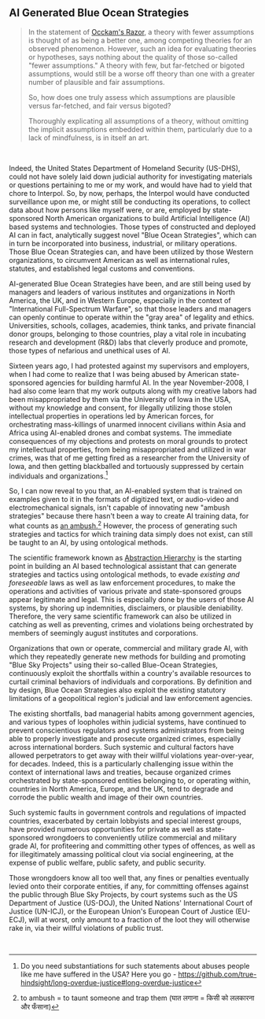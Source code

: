 ## AI Generated Blue Ocean Strategies

>In the statement of [Occkam's Razor](https://en.wikipedia.org/wiki/Occam%27s_razor#Later_formulations), a theory with fewer assumptions is thought of as being a better one, among competing theories for an observed phenomenon. However, such an idea for evaluating theories or hypotheses, says nothing about the quality of those so-called "fewer assumptions." A theory with few, but far-fetched or bigoted assumptions, would still be a worse off theory than one with a greater number of plausible and fair assumptions.  
>
>So, how does one truly assess which assumptions are plausible versus far-fetched, and fair versus bigoted? 
>
>Thoroughly explicating all assumptions of a theory, without omitting the implicit assumptions embedded within them, particularly due to a lack of mindfulness, is in itself an art. 

<br>

Indeed, the United States Department of Homeland Security (US-DHS), could not have solely laid down judicial authority for investigating materials or questions pertaining to me or my work, and would have had to yield that chore to Interpol. So, by now, perhaps, the Interpol would have conducted surveillance upon me, or might still be conducting its operations, to collect data about how persons like myself were, or are, employed by state-sponsored North American organizations to build Artificial Intelligence (AI) based systems and technologies. Those types of constructed and deployed AI can in fact, analytically suggest novel "Blue Ocean Strategies", which can in turn be incorporated into business, industrial, or military operations. Those Blue Ocean Strategies can, and have been utilized by those Western organizations, to circumvent American as well as international rules, statutes, and established legal customs and conventions. 

AI-generated Blue Ocean Strategies have been, and are still being used by managers and leaders of various institutes and organizations in North America, the UK, and in Western Europe, especially in the context of "International Full-Spectrum Warfare", so that those leaders and managers can openly continue to operate within the "gray area" of legality and ethics. Universities, schools, collages, academies, think tanks, and private financial donor groups, belonging to those countries, play a vital role in incubating research and development (R&D) labs that cleverly produce and promote, those types of nefarious and unethical uses of AI. 

Sixteen years ago, I had protested against my supervisors and employers, when I had come to realize that I was being abused by American state-sponsored agencies for building harmful AI. In the year November-2008, I had also come learn that my work outputs along with my creative labors had been misappropriated by them via the University of Iowa in the USA, without my knowledge and consent, for illegally utilizing those stolen intellectual properties in operations led by American forces, for orchestrating mass-killings of unarmed innocent civilians within Asia and Africa using AI-enabled drones and combat systems. The immediate consequences of my objections and protests on moral grounds to protect my intellectual properties, from being misappropriated and utilized in war crimes, was that of me getting fired as a researcher from the University of Iowa, and then getting blackballed and tortuously suppressed by certain individuals and organizations.[^1] 

So, I can now reveal to you that, an AI-enabled system that is trained on examples given to it in the formats of digitized text, or audio-video and electromechanical signals, isn't capable of innovating new "ambush strategies" because there hasn't been a way to create AI training data, for what counts as [an ambush.](https://github.com/callthis/status-quo/blob/main/imgs/infinitely_blooming_fire_maze.png)[^2] However, the process of generating such strategies and tactics for which training data simply does not exist, can still be taught to an AI, by using ontological methods.  

The scientific framework known as [Abstraction Hierarchy](https://github.com/my-realm/oc/blob/master/doc/ah.md) is the starting point in building an AI based technological assistant that can generate strategies and tactics using ontological methods, to evade *existing and foreseeable* laws as well as law enforcement procedures, to make the operations and activities of various private and state-sponsored groups appear legitimate and legal. This is especially done by the users of those AI systems, by shoring up indemnities, disclaimers, or plausible deniability. Therefore, the very same scientific framework can also be utilized in catching as well as preventing, crimes and violations being orchestrated by members of seemingly august institutes and corporations. 

Organizations that own or operate, commercial and military grade AI, with which they repeatedly generate new methods for building and promoting "Blue Sky Projects" using their so-called Blue-Ocean Strategies, continuously exploit the shortfalls within a country's available resources to curtail criminal behaviors of individuals and corporations. By definition and by design, Blue Ocean Strategies also exploit the existing statutory limitations of a geopolitical region's judicial and law enforcement agencies. 

The existing shortfalls, bad managerial habits among government agencies, and various types of loopholes within judicial systems, have continued to prevent conscientious regulators and systems administrators from being able to properly investigate and prosecute organized crimes, especially across international borders. Such systemic and cultural factors have allowed perpetrators to get away with their willful violations year-over-year, for decades. Indeed, this is a particularly challenging issue within the context of international laws and treaties, because organized crimes orchestrated by state-sponsored entities belonging to, or operating within, countries in North America, Europe, and the UK, tend to degrade and corrode the public wealth and image of their own countries. 

Such systemic faults in government controls and regulations of impacted countries, exacerbated by certain lobbyists and special interest groups, have provided numerous opportunities for private as well as state-sponsored wrongdoers to conveniently utilize commercial and military grade AI, for profiteering and committing other types of offences, as well as for illegitimately amassing political clout via social engineering, at the expense of public welfare, public safety, and public security. 

Those wrongdoers know all too well that, any fines or penalties eventually levied onto their corporate entities, if any, for committing offenses against the public through Blue Sky Projects, by court systems such as the US Department of Justice (US-DOJ), the United Nations' International Court of Justice (UN-ICJ), or the European Union's European Court of Justice (EU-ECJ), will at worst, only amount to a fraction of the loot they will otherwise rake in, via their willful violations of public trust.   

<br>

[^1]: Do you need substantiations for such statements about abuses people like me have suffered in the USA? Here you go - https://github.com/true-hindsight/long-overdue-justice#long-overdue-justice 

[^2]: to ambush = to taunt someone and trap them (घात लगाना = किसी को ललकारना और फँसाना)
